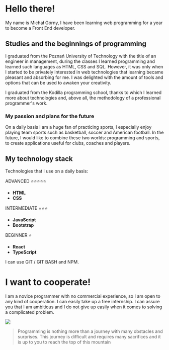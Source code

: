 # Hello there!

My name is Michał Górny, I have been learning web programming for a year to become a Front End developer.



## Studies and the beginnings of programming

I graduated from the Poznań University of Technology with the title of an engineer in management, during the classes I learned programming and learned such languages ​​as HTML, CSS and SQL. However, it was only when I started to be privately interested in web technologies that learning became pleasant and absorbing for me. I was delighted with the amount of tools and options that can be used to awaken your creativity.

I graduated from the Kodilla programming school, thanks to which I learned more about technologies and, above all, the methodology of a professional programmer's work.

### My passion and plans for the future

On a daily basis I am a huge fan of practicing sports, I especially enjoy playing team sports such as basketball, soccer and American football.
In the future, I would like to combine these two worlds: programming and sports, to create applications useful for clubs, coaches and players.

## My technology stack

Technologies that I use on a daily basis:

ADVANCED :star::star::star::star::star:

- **HTML**
- **CSS**

INTERMEDIATE :star::star::star:

- **JavaScript**
- **Bootstrap**

BEGINNER :star:

- **React**
- **TypeScript**

I can use GIT / GIT BASH and NPM.

# I want to cooperate!

I am a novice programmer with no commercial experience, so I am open to any kind of cooperation. I can easily take up a free internship. I can assure you that I am ambitious and I do not give up easily when it comes to solving a complicated problem.



![](https://www.testergier.pl/wp-content/uploads/2020/04/Journey-PS3.jpg)

> Programming is nothing more than a journey with many obstacles and surprises. This journey is difficult and requires many sacrifices and it is up to you to reach the top of this mountain



